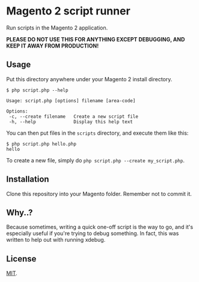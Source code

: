 # Magento 2 script runner

Run scripts in the Magento 2 application.

**PLEASE DO NOT USE THIS FOR ANYTHING EXCEPT DEBUGGING, AND KEEP IT AWAY FROM PRODUCTION!**

## Usage
Put this directory anywhere under your Magento 2 install directory.

```shell script
$ php script.php --help

Usage: script.php [options] filename [area-code]

Options:
 -c, --create filename   Create a new script file
 -h, --help              Display this help text
```

You can then put files in the `scripts` directory, and execute them like this:

```shell script
$ php script.php hello.php
hello
```

To create a new file, simply do `php script.php --create my_script.php`.

## Installation
Clone this repository into your Magento folder. Remember not to commit it.

## Why..?
Because sometimes, writing a quick one-off script is the way to go, and it's
especially useful if you're trying to debug something. In fact, this was written
to help out with running xdebug.

## License
[MIT](LICENSE.txt).
